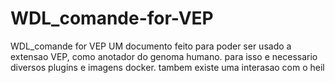 # WDL_comande-for-VEP
WDL_comande for VEP
UM documento feito para poder ser usado a extensao VEP, como anotador do genoma humano.
para isso e necessario diversos plugins e imagens docker. tambem existe uma interasao com o heil